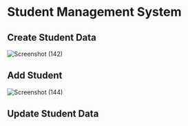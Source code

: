 # Student Management System

## Create Student Data
![Screenshot (142)](https://github.com/Misskarina/Thymespringboot/assets/126039790/c7b8757f-22fb-484e-b747-3a86a65109d0)

## Add Student
![Screenshot (144)](https://github.com/Misskarina/Thymespringboot/assets/126039790/7287e736-df48-4f10-ab6a-2e009e4a4ab7)

## Update Student Data


